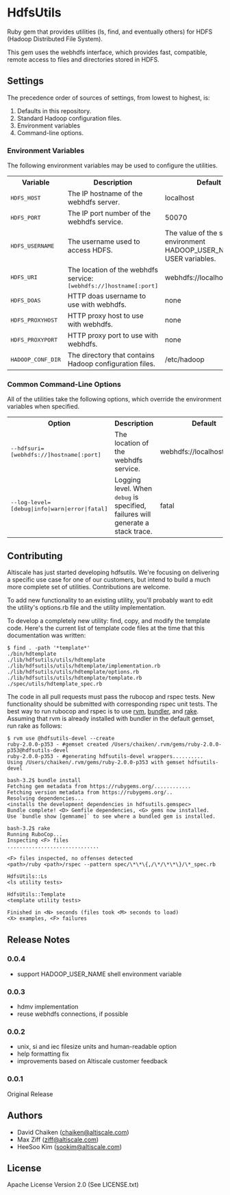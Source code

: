 # HdfsUtils

Ruby gem that provides utilities (ls, find, and eventually others) for
HDFS (Hadoop Distributed File System).

This gem uses the webhdfs interface, which provides fast, compatible,
remote access to files and directories stored in HDFS.

## Settings

The precedence order of sources of settings, from lowest to highest, is:

1. Defaults in this repository.
2. Standard Hadoop configuration files.
3. Environment variables
4. Command-line options.

### Environment Variables

The following environment variables may be used to configure the utilities.

<table>
  <tr>
    <th>Variable</th>
    <th>Description</th>
    <th>Default</th>
  </tr>
  <tr>
    <td><tt>HDFS_HOST</tt></td>
    <td>The IP hostname of the webhdfs server.</td>
    <td>localhost</td>
  </tr>
  <tr>
    <td><tt>HDFS_PORT</tt></td>
    <td>The IP port number of the webhdfs service.</td>
    <td>50070</td>
  </tr>
  <tr>
    <td><tt>HDFS_USERNAME<tt></td>
    <td>The username used to access HDFS.</td>
    <td>The value of the shell environment HADOOP_USER_NAME or USER variables.</td>
  </tr>
  <tr>
    <td><tt>HDFS_URI</tt></td>
    <td>The location of the webhdfs service: <tt>[webhdfs://]hostname[:port]<tt></td>
    <td>webhdfs://localhost:50070</td>
  </tr>
  <tr>
    <td><tt>HDFS_DOAS</tt></td>
    <td>HTTP doas username to use with webhdfs.</td>
    <td>none</td>
  </tr>
  <tr>
    <td><tt>HDFS_PROXYHOST</tt></td>
    <td>HTTP proxy host to use with webhdfs.</td>
    <td>none</td>
  </tr>
  <tr>
    <td><tt>HDFS_PROXYPORT</tt></td>
    <td>HTTP proxy port to use with webhdfs.</td>
    <td>none</td>
  </tr>
  <tr>
    <td><tt>HADOOP_CONF_DIR</tt></td>
    <td>The directory that contains Hadoop configuration files.</td>
    <td>/etc/hadoop</td>
  </tr>
</table>

### Common Command-Line Options

All of the utilities take the following options, which override the environment variables when specified.

<table>
  <tr>
    <th>Option</th>
    <th>Description</th>
    <th>Default</th>
  </tr>
  <tr>
    <td><tt>--hdfsuri=[webhdfs://]hostname[:port]</tt></td>
    <td>The location of the webhdfs service.</td>
    <td>webhdfs://localhost:50070</td>
  </tr>
  <tr>
    <td><tt>--log-level=[debug|info|warn|error|fatal]</tt></td>
    <td>Logging level.  When <tt>debug</tt> is specified, failures will generate a stack trace.</td>
    <td>fatal</td>
  </tr>
</table>

## Contributing

Altiscale has just started developing hdfsutils.  We're focusing on delivering a specific use case for one of our customers, but intend to build a much more complete set of utilities.  Contributions are welcome.

To add new functionality to an existing utility, you'll probably want to edit the utility's options.rb file and the utility implementation.

To develop a completely new utility: find, copy, and modify the template code.  Here's the current list of template code files at the time that this documentation was written:
```
$ find . -path '*template*'
./bin/hdtemplate
./lib/hdfsutils/utils/hdtemplate
./lib/hdfsutils/utils/hdtemplate/implementation.rb
./lib/hdfsutils/utils/hdtemplate/options.rb
./lib/hdfsutils/utils/hdtemplate/template.rb
./spec/utils/hdtemplate_spec.rb
```

The code in all pull requests must pass the rubocop and rspec tests.  New functionality should be submitted with corresponding rspec unit tests.  The best way to run rubocop and rspec is to use [rvm](http://rvm.io/), [bundler](http://bundler.io), and [rake](https://rubygems.org/gems/rake).  Assuming that rvm is already installed with bundler in the default gemset, run rake as follows:
```
$ rvm use @hdfsutils-devel --create
ruby-2.0.0-p353 - #gemset created /Users/chaiken/.rvm/gems/ruby-2.0.0-p353@hdfsutils-devel
ruby-2.0.0-p353 - #generating hdfsutils-devel wrappers..........
Using /Users/chaiken/.rvm/gems/ruby-2.0.0-p353 with gemset hdfsutils-devel
```
```
bash-3.2$ bundle install
Fetching gem metadata from https://rubygems.org/............
Fetching version metadata from https://rubygems.org/..
Resolving dependencies...
<installs the development dependencies in hdfsutils.gemspec>
Bundle complete! <D> Gemfile dependencies, <G> gems now installed.
Use `bundle show [gemname]` to see where a bundled gem is installed.
```
```
bash-3.2$ rake
Running RuboCop...
Inspecting <F> files
..............................

<F> files inspected, no offenses detected
<path>/ruby <path>/rspec --pattern spec/\*\*\{,/\*/\*\*\}/\*_spec.rb

HdfsUtils::Ls
<ls utility tests>

HdfsUtils::Template
<template utility tests>

Finished in <N> seconds (files took <M> seconds to load)
<X> examples, <F> failures
```

## Release Notes

### 0.0.4

- support HADOOP_USER_NAME shell environment variable

### 0.0.3

- hdmv implementation
- reuse webhdfs connections, if possible

### 0.0.2

- unix, si and iec filesize units and human-readable option
- help formatting fix
- improvements based on Altiscale customer feedback

### 0.0.1

Original Release

## Authors

- David Chaiken (chaiken@altiscale.com)
- Max Ziff (ziff@altiscale.com)
- HeeSoo Kim (sookim@altiscale.com)

## License

Apache License Version 2.0 (See LICENSE.txt)
